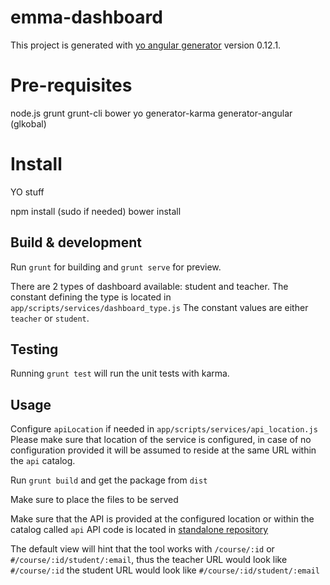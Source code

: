 # emma-dashboard

This project is generated with [yo angular generator](https://github.com/yeoman/generator-angular)
version 0.12.1.

# Pre-requisites

node.js
grunt grunt-cli bower yo generator-karma generator-angular (glkobal)

# Install

YO stuff

npm install (sudo if needed)
bower install

## Build & development

Run `grunt` for building and `grunt serve` for preview.

There are 2 types of dashboard available: student and teacher.
The constant defining the type is located in `app/scripts/services/dashboard_type.js`
The constant values are either `teacher` or `student`.

## Testing

Running `grunt test` will run the unit tests with karma.

## Usage

Configure `apiLocation` if needed in `app/scripts/services/api_location.js`
Please make sure that location of the service is configured, in case of no
configuration provided it will be assumed to reside at the same URL within the
`api` catalog.

Run `grunt build` and get the package from `dist`

Make sure to place the files to be served

Make sure that the API is provided at the configured location or within the
catalog called `api`
API code is located in [standalone repository](https://github.com/centre-for-educational-technology/EMMA_la_dash_API)

The default view will hint that the tool works with `/course/:id` or `#/course/:id/student/:email`, 
thus the teacher URL would look like `#/course/:id`
the student URL would look like `#/course/:id/student/:email`
